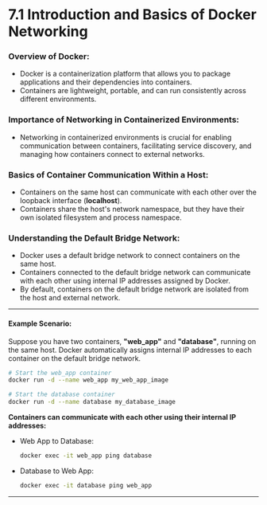 # 7.1 Introduction and Basics of Docker Networking

### **Overview of Docker:**

- Docker is a containerization platform that allows you to package applications and their dependencies into containers.
- Containers are lightweight, portable, and can run consistently across different environments.

### **Importance of Networking in Containerized Environments:**

- Networking in containerized environments is crucial for enabling communication between containers, facilitating service discovery, and managing how containers connect to external networks.

### **Basics of Container Communication Within a Host:**

- Containers on the same host can communicate with each other over the loopback interface (**localhost**).
- Containers share the host's network namespace, but they have their own isolated filesystem and process namespace.

### **Understanding the Default Bridge Network:**

- Docker uses a default bridge network to connect containers on the same host.
- Containers connected to the default bridge network can communicate with each other using internal IP addresses assigned by Docker.
- By default, containers on the default bridge network are isolated from the host and external network.

---

#### Example Scenario:

Suppose you have two containers, **"web_app"** and **"database"**, running on the same host. Docker automatically assigns internal IP addresses to each container on the default bridge network.

```bash
# Start the web_app container
docker run -d --name web_app my_web_app_image

# Start the database container
docker run -d --name database my_database_image
```

**Containers can communicate with each other using their internal IP addresses:**

- Web App to Database:

  ```bash
  docker exec -it web_app ping database
  ```

- Database to Web App:

  ```bash
  docker exec -it database ping web_app
  ```

---
